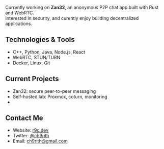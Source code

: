 Currently working on **Zan32**, an anonymous P2P chat app built with Rust and WebRTC.  
Interested in security, and curently enjoy building decentralized applications.  

## Technologies & Tools
- C++, Python, Java, Node.js, React
- WebRTC, STUN/TURN
- Docker, Linux, Git

## Current Projects
- Zan32: secure peer-to-peer messaging
- Self-hosted lab: Proxmox, coturn, monitoring
- 
## Contact Me
- Website: [r9c.dev](https://r9c.dev)  
- Twitter: [@ch9rith](https://twitter.com/ch9rith)  
- Email: [ch9rith@gmail.com](mailto:ch9rith@gmail.com)
